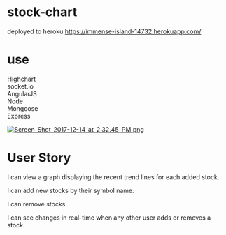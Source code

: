 
# stock-chart
deployed to heroku  https://immense-island-14732.herokuapp.com/

# use
  Highchart  
  socket.io  
  AngularJS  
  Node  
  Mongoose  
  Express  


[![Screen_Shot_2017-12-14_at_2.32.45_PM.png](https://s17.postimg.org/ki3lmtzj3/Screen_Shot_2017-12-14_at_2.32.45_PM.png)](https://postimg.org/image/fw7hehdzv/)
# User Story

I can view a graph displaying the recent trend lines for each added stock.

I can add new stocks by their symbol name.

I can remove stocks.

I can see changes in real-time when any other user adds or removes a stock.
